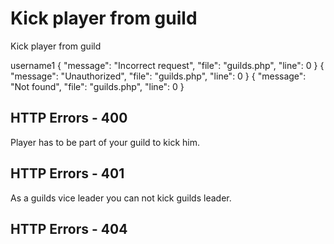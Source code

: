 # Kick player from guild

<highlight>Kick player from guild</highlight>

<include from="urlVariableGuild.md" element-id="urlVariable"/>
<include from="notes.md" element-id="session"/>

<api-endpoint openapi-path="./../../data.yaml" endpoint="/guilds/{$slug}/kick" method="PATCH">
	<request>
		<sample>username1</sample>
	</request>
	<response type="400">
		<sample lang="JSON">
			{
				"message": "Incorrect request",
				"file": "guilds.php",
				"line": 0
			}
		</sample>
	</response>
	<response type="401">
		<sample lang="JSON">
			{
				"message": "Unauthorized",
				"file": "guilds.php",
				"line": 0
			}
		</sample>
	</response>
	<response type="404">
		<sample lang="JSON">
			{
				"message": "Not found",
				"file": "guilds.php",
				"line": 0
			}
		</sample>
	</response>
</api-endpoint>

## HTTP Errors - 400
<deflist collapsible="false">
	<include from="error.md" element-id="egn"/>
	<include from="error.md" element-id="eprb"/>
	<def title="Player isn't part of your guild">
		Player has to be part of your guild to kick him.
	</def>
</deflist>

## HTTP Errors - 401
<deflist collapsible="false">
	<include from="error.md" element-id="pvl"/>
	<def title="You can't kick guilds leader">
		As a guilds vice leader you can not kick guilds leader.
	</def>
</deflist>

## HTTP Errors - 404
<deflist collapsible="false">
	<include from="error.md" element-id="gde"/>
	<include from="error.md" element-id="pde"/>
</deflist>